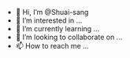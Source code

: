- 👋 Hi, I’m @Shuai-sang
- 👀 I’m interested in ...
- 🌱 I’m currently learning ...
- 💞️ I’m looking to collaborate on ...
- 📫 How to reach me ...

<!---
Shuai-sang/Shuai-sang is a ✨ special ✨ repository because its `README.md` (this file) appears on your GitHub profile.
You can click the Preview link to take a look at your changes.
--->
